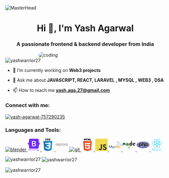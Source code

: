![MasterHead](https://images.unsplash.com/photo-1457305237443-44c3d5a30b89?ixlib=rb-4.0.3&ixid=MnwxMjA3fDB8MHxwaG90by1wYWdlfHx8fGVufDB8fHx8&auto=format&fit=crop&w=1474&q=80)
<h1 align="center">Hi 👋, I'm Yash Agarwal</h1>
<h3 align="center">A passionate frontend & backend developer from India</h3>
<img align = "right" alt= "coding" width="400" src="https://images.unsplash.com/photo-1639195276454-f0ec20b5bcb6?crop=entropy&cs=tinysrgb&fit=crop&fm=jpg&h=900&ixid=MnwxfDB8MXxyYW5kb218MHx8Y29kaW5nLGJsb2NrY2hhaW58fHx8fHwxNzE1Nzk3OTU1&ixlib=rb-4.0.3&q=80&utm_campaign=api-credit&utm_medium=referral&utm_source=unsplash_source&w=1600" style="border-radius:20px">

<p align="left"> <img src="https://komarev.com/ghpvc/?username=yashwarrior27&label=Profile%20views&color=0e75b6&style=flat" alt="yashwarrior27" /> </p>

- 🌱 I’m currently working on **Web3 projects**

- 💬 Ask me about **JAVASCRIPT, REACT, LARAVEL , MYSQL , WEB3 , DSA**

- 📫 How to reach me **yash.aga.27@gmail.com**

<h3 align="left">Connect with me:</h3>
<p align="left">
<a href="https://linkedin.com/in/yash-agarwal-757290235" target="blank"><img align="center" src="https://raw.githubusercontent.com/rahuldkjain/github-profile-readme-generator/master/src/images/icons/Social/linked-in-alt.svg" alt="yash-agarwal-757290235" height="30" width="40" /></a>
</p>

<h3 align="left">Languages and Tools:</h3>
<p align="left"> <a href="https://www.blender.org/" target="_blank" rel="noreferrer"> <img src="https://download.blender.org/branding/community/blender_community_badge_white.svg" alt="blender" width="40" height="40"/> </a> <a href="https://getbootstrap.com" target="_blank" rel="noreferrer"> <img src="https://raw.githubusercontent.com/devicons/devicon/master/icons/bootstrap/bootstrap-plain-wordmark.svg" alt="bootstrap" width="40" height="40"/> </a> <a href="https://www.w3schools.com/css/" target="_blank" rel="noreferrer"> <img src="https://raw.githubusercontent.com/devicons/devicon/master/icons/css3/css3-original-wordmark.svg" alt="css3" width="40" height="40"/> </a> <a href="https://expressjs.com" target="_blank" rel="noreferrer"> <img src="https://raw.githubusercontent.com/devicons/devicon/master/icons/express/express-original-wordmark.svg" alt="express" width="40" height="40"/> </a> <a href="https://git-scm.com/" target="_blank" rel="noreferrer"> <img src="https://www.vectorlogo.zone/logos/git-scm/git-scm-icon.svg" alt="git" width="40" height="40"/> </a> <a href="https://www.w3.org/html/" target="_blank" rel="noreferrer"> <img src="https://raw.githubusercontent.com/devicons/devicon/master/icons/html5/html5-original-wordmark.svg" alt="html5" width="40" height="40"/> </a> <a href="https://developer.mozilla.org/en-US/docs/Web/JavaScript" target="_blank" rel="noreferrer"> <img src="https://raw.githubusercontent.com/devicons/devicon/master/icons/javascript/javascript-original.svg" alt="javascript" width="40" height="40"/> </a> <a href="https://www.mysql.com/" target="_blank" rel="noreferrer"> <img src="https://raw.githubusercontent.com/devicons/devicon/master/icons/mysql/mysql-original-wordmark.svg" alt="mysql" width="40" height="40"/> </a> <a href="https://nodejs.org" target="_blank" rel="noreferrer"> <img src="https://raw.githubusercontent.com/devicons/devicon/master/icons/nodejs/nodejs-original-wordmark.svg" alt="nodejs" width="40" height="40"/> </a> <a href="https://www.php.net" target="_blank" rel="noreferrer"> <img src="https://raw.githubusercontent.com/devicons/devicon/master/icons/php/php-original.svg" alt="php" width="40" height="40"/> </a> <a href="https://reactjs.org/" target="_blank" rel="noreferrer"> <img src="https://raw.githubusercontent.com/devicons/devicon/master/icons/react/react-original-wordmark.svg" alt="react" width="40" height="40"/> </a>  </p>

<p><img align="left" src="https://github-readme-stats.vercel.app/api/top-langs?username=yashwarrior27&show_icons=true&locale=en&layout=compact" alt="yashwarrior27" /></p>

<p>&nbsp;<img align="center" src="https://github-readme-stats.vercel.app/api?username=yashwarrior27&show_icons=true&locale=en" alt="yashwarrior27" /></p>

<p><img align="center" src="https://github-readme-streak-stats.herokuapp.com/?user=yashwarrior27&" alt="yashwarrior27" /></p>
